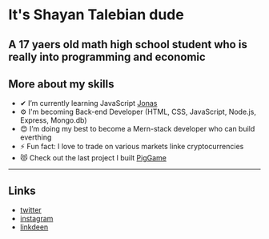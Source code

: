 # It's Shayan Talebian dude

## A 17 yaers old math high school student who is really into programming and economic

## More about my skills

- ✔ I’m currently learning JavaScript [Jonas](https://codingheroes.io/)
- ⚙ I'm becoming Back-end Developer (HTML, CSS, JavaScript, Node.js, Express, Mongo.db)
- 😍 I’m doing my best to become a Mern-stack developer who can build everthing
- ⚡ Fun fact: I love to trade on various markets linke cryptocurrencies
- 😻 Check out the last project I built [PigGame](https://github.com/shayantalebian/PigGame)

---

## Links

- [twitter](https://twitter.com/ShaYan_TL)
- [instagram](https://www.instagram.com/im.shayaan/)
- [linkdeen](https://www.linkedin.com/in/shayan-talebian-331a11208/)
